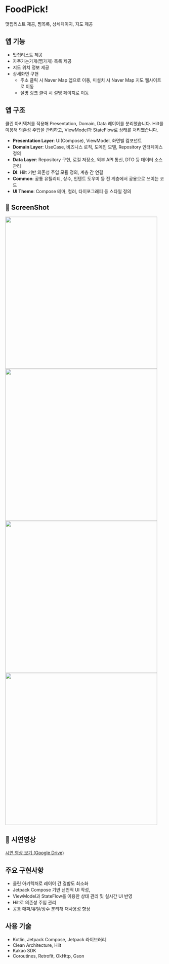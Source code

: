# FoodPick!
맛집리스트 제공, 찜목록, 상세페이지, 지도 제공


## 앱 기능

- 맛집리스트 제공
- 자주가는가게(찜가게) 목록 제공
- 지도 위치 정보 제공
- 상세화면 구현
  - 주소 클릭 시 Naver Map 앱으로 이동, 미설치 시 Naver Map 지도 웹사이트로 이동
  - 설명 링크 클릭 시 설명 페이지로 이동

## 앱 구조

클린 아키텍처를 적용해 Presentation, Domain, Data 레이어를 분리했습니다.
Hilt를 이용해 의존성 주입을 관리하고, ViewModel과 StateFlow로 상태를 처리했습니다.

- **Presentation Layer**: UI(Compose), ViewModel, 화면별 컴포넌트
- **Domain Layer**: UseCase, 비즈니스 로직, 도메인 모델, Repository 인터페이스 정의
- **Data Layer**: Repository 구현, 로컬 저장소, 외부 API 통신, DTO 등 데이터 소스 관리
- **DI**: Hilt 기반 의존성 주입 모듈 정의, 계층 간 연결
- **Common**: 공통 유틸리티, 상수, 인텐트 도우미 등 전 계층에서 공용으로 쓰이는 코드
- **UI Theme**: Compose 테마, 컬러, 타이포그래피 등 스타일 정의


## 📸 ScreenShot

<img src="https://github.com/user-attachments/assets/4c4fe7ef-b7c2-4e23-acc7-6f484032d6e2" height="480">
<img src="https://github.com/user-attachments/assets/3e62d8a9-c9a5-4258-8fba-7b54007d89af" height="480">
<img src="https://github.com/user-attachments/assets/f99acbdd-c4d9-4538-af78-9bd068ba207c" height="480">
<img src="https://github.com/user-attachments/assets/65647c23-040b-4580-bd81-fa8dff145f83" height="480">

## 🎥 시연영상
[시연 영상 보기 (Google Drive)](https://drive.google.com/file/d/1ZZhl08OhQc11WYj1CrKMMecEVl2SC2HH/view?usp=sharing)


## 주요 구현사항

- 클린 아키텍처로 레이어 간 결합도 최소화
- Jetpack Compose 기반 선언적 UI 작성,
- ViewModel과 StateFlow를 이용한 상태 관리 및 실시간 UI 반영
- Hilt로 의존성 주입 관리
- 공통 매퍼/유틸/상수 분리해 재사용성 향상

## 사용 기술

- Kotlin, Jetpack Compose, Jetpack 라이브러리
- Clean Architecture, Hilt
- Kakao SDK 
- Coroutines, Retrofit, OkHttp, Gson
